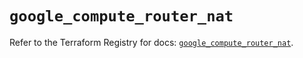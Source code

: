 # `google_compute_router_nat`

Refer to the Terraform Registry for docs: [`google_compute_router_nat`](https://registry.terraform.io/providers/hashicorp/google/5.14.0/docs/resources/compute_router_nat).
